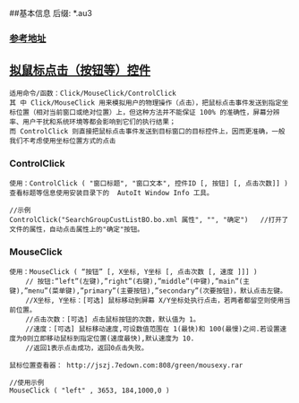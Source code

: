 
##基本信息
	后缀: *.au3
### [参考地址](https://zhuanlan.zhihu.com/p/19792473?columnSlug=autohotkey)

	
## [拟鼠标点击（按钮等）控件](https://zhuanlan.zhihu.com/p/19792473?columnSlug=autohotkey)
	适用命令/函数：Click/MouseClick/ControlClick
	其 中 Click/MouseClick 用来模拟用户的物理操作（点击），把鼠标点击事件发送到指定坐标位置（相对当前窗口或绝对位置）上，但这种方法并不能保证 100% 的准确性，屏幕分辨​率、用户干扰和系统环境等都会影响到它们的执行结果；
	而 ControlClick 则直接把鼠标点击事件发送到目标窗口的目标控件上，因而更准确，一般我们不考虑使用坐标位​置方式的点击

### ControlClick 
	使用：ControlClick ( "窗口标题", "窗口文本", 控件ID [, 按钮] [, 点击次数]] )
	查看标题等信息使用安装目录下的  AutoIt Window Info 工具。
	
	//示例
	ControlClick("SearchGroupCustListBO.bo.xml 属性", "", "确定")	//打开了文件的属性，自动点击属性上的"确定"按钮。
### MouseClick
	使用：MouseClick ( “按钮” [, X坐标, Y坐标 [, 点击次数 [, 速度 ]]] )
		// 按钮:”left”(左键),”right”(右键),”middle”(中键),”main”(主键),”menu”(菜单键),”primary”(主要按钮),”secondary”(次要按钮)，默认点击左键。
		//X坐标, Y坐标：[可选] 鼠标移动到屏幕 X/Y坐标处执行点击，若两者都留空则使用当前位置。
		//点击次数：[可选] 点击鼠标按钮的次数，默认值为 1。
		//速度：[可选] 鼠标移动速度,可设数值范围在 1(最快)和 100(最慢)之间.若设置速度为0则立即移动鼠标到指定位置(速度最快),默认速度为 10. 
		//返回1表示点击成功，返回0点击失败。
	
	鼠标位置查看器： http://jszj.7edown.com:808/green/mousexy.rar
		
	//使用示例
	MouseClick ( "left" , 3653, 184,1000,0 )
	
	
	
	
	
	
	
